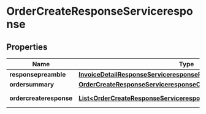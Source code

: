 

# OrderCreateResponseServiceresponse


## Properties

| Name | Type | Description | Notes |
|------------ | ------------- | ------------- | -------------|
|**responsepreamble** | [**InvoiceDetailResponseServiceresponseResponsepreamble**](InvoiceDetailResponseServiceresponseResponsepreamble.md) |  |  [optional] |
|**ordersummary** | [**OrderCreateResponseServiceresponseOrdersummary**](OrderCreateResponseServiceresponseOrdersummary.md) |  |  [optional] |
|**ordercreateresponse** | [**List&lt;OrderCreateResponseServiceresponseOrdercreateresponseInner&gt;**](OrderCreateResponseServiceresponseOrdercreateresponseInner.md) | Collection of orders |  [optional] |



